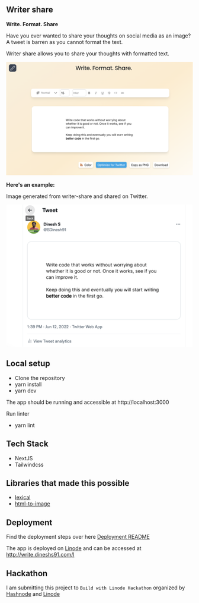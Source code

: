 ## Writer share

**Write. Format. Share**

Have you ever wanted to share your thoughts on social media as an image? A tweet is barren as you cannot format the text.

Writer share allows you to share your thoughts with formatted text.

![App](https://github.com/Dineshs91/writer-share/blob/main/app.png)

**Here's an example:**

Image generated from writer-share and shared on Twitter.

![Writer share](https://github.com/Dineshs91/writer-share/blob/main/example.png)


## Local setup

- Clone the repository
- yarn install
- yarn dev

The app should be running and accessible at http://localhost:3000

Run linter

- yarn lint

## Tech Stack

- NextJS
- Tailwindcss

## Libraries that made this possible

- [lexical](https://lexical.dev/)
- [html-to-image](https://github.com/bubkoo/html-to-image)

## Deployment

Find the deployment steps over here [Deployment README](https://github.com/Dineshs91/writer-share/blob/main/deployments/README.md)

The app is deployed on [Linode](https://www.linode.com/) and can be accessed at http://write.dineshs91.com/l

## Hackathon

I am submitting this project to `Build with Linode Hackathon` organized by [Hashnode](https://hashnode.com/) and [Linode](https://www.linode.com/)

